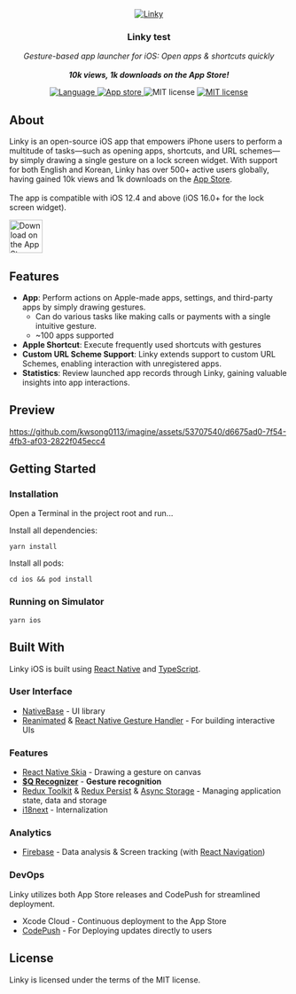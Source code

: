 [App Store]: https://apple.co/458U0ul
[React Native]: https://github.com/facebook/react-native
[TypeScript]: https://github.com/microsoft/TypeScript
[Firebase]: https://github.com/invertase/react-native-firebase
[CodePush]: https://github.com/microsoft/react-native-code-push
[React Navigation]: https://github.com/react-navigation/react-navigation
[i18next]: https://github.com/i18next/react-i18next
[NativeBase]: https://github.com/GeekyAnts/NativeBase
[Redux Persist]: https://github.com/rt2zz/redux-persist
[Async Storage]: https://github.com/react-native-async-storage/async-storage
[Redux Toolkit]: https://github.com/reduxjs/redux-toolkit
[Reanimated]: https://github.com/software-mansion/react-native-reanimated
[React Native Gesture Handler]: https://github.com/software-mansion/react-native-gesture-handler
[React Native Skia]: https://github.com/Shopify/react-native-skia
[$Q Recognizer]: https://depts.washington.edu/acelab/proj/dollar/qdollar.html


<div align="center">
   <a href="https://apple.co/458U0ul">
     <img src="https://leafy-wisp-bfecb8.netlify.app/images/screenshot/github_preview.png" alt="Linky">
   </a>
    <h3>Linky test</h3>
</div>
<p align="center">
  <em>
    Gesture-based app launcher for iOS: Open apps & shortcuts quickly
    <br/><br/>
    <b>10k views, 1k downloads on the App Store!</b>
  </em>
</p>
<p align="center">
  <a href="https://github.com/search?q=repo%3Akwsong0113%2Fimagine++language%3ATypeScript&type=code" target="_blank">
    <img src="https://img.shields.io/github/languages/top/kwsong0113/imagine" alt="Language">
  </a>
  <a href="https://apple.co/458U0ul" target="_blank">
    <img src="https://img.shields.io/itunes/v/6449445087?logo=Apple&label=App%20Store" alt="App store">
  </a>
   <img src="https://img.shields.io/badge/iOS-12.4+-blue?logo=Apple" alt="MIT license">
  <a href="https://github.com/kwsong0113/imagine/blob/master/LICENSE" target="_blank">
    <img src="https://img.shields.io/badge/License-MIT-teal.svg" alt="MIT license">
  </a>
</p>

## About
Linky is an open-source iOS app that empowers iPhone users to perform a multitude of tasks—such as opening apps, shortcuts, and URL schemes—by simply drawing a single gesture on a lock screen widget. With support for both English and Korean, Linky has over 500+ active users globally, having gained 10k views and 1k downloads on the [App Store].
<br/><br/>
The app is compatible with iOS 12.4 and above (iOS 16.0+ for the lock screen widget).

<a href="https://apps.apple.com/us/app/linky-quick-app-launcher/id6449445087?itsct=apps_box_badge&amp;itscg=30200">
  <img src="https://tools.applemediaservices.com/api/badges/download-on-the-app-store/black/en-us?size=250x83&amp;releaseDate=1684800000" alt="Download on the App Store" height="60px">
</a>

## Features
- **App**: Perform actions on Apple-made apps, settings, and third-party apps by simply drawing gestures.
  - Can do various tasks like making calls or payments with a single intuitive gesture.
  - ~100 apps supported
- **Apple Shortcut**: Execute frequently used shortcuts with gestures
- **Custom URL Scheme Support**: Linky extends support to custom URL Schemes, enabling interaction with unregistered apps.
- **Statistics**: Review launched app records through Linky, gaining valuable insights into app interactions.

## Preview

https://github.com/kwsong0113/imagine/assets/53707540/d6675ad0-7f54-4fb3-af03-2822f045ecc4


## Getting Started
### Installation
Open a Terminal in the project root and run...

Install all dependencies:
```shell
yarn install
```
Install all pods:
``` shell
cd ios && pod install
```
### Running on Simulator
```shell
yarn ios
```

## Built With
Linky iOS is built using [React Native] and [TypeScript].

### User Interface
- [NativeBase] - UI library
- [Reanimated] & [React Native Gesture Handler] - For building interactive UIs
### Features
- [React Native Skia] - Drawing a gesture on canvas
- **[$Q Recognizer]** - **Gesture recognition**
- [Redux Toolkit] & [Redux Persist] & [Async Storage] - Managing application state, data and storage
- [i18next] - Internalization

### Analytics
- [Firebase] - Data analysis & Screen tracking (with [React Navigation])

### DevOps
Linky utilizes both App Store releases and CodePush for streamlined deployment.
- Xcode Cloud - Continuous deployment to the App Store
- [CodePush] - For Deploying updates directly to users

## License
Linky is licensed under the terms of the MIT license.
